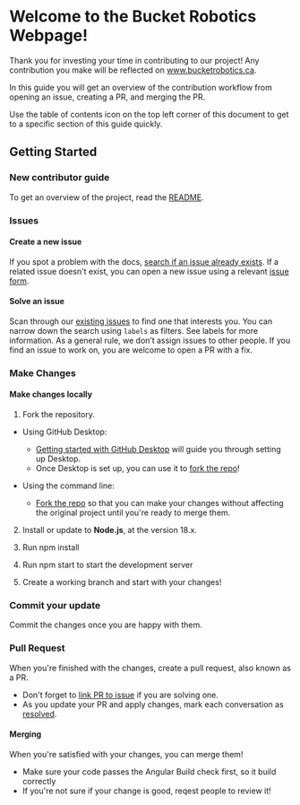 # Welcome to the Bucket Robotics Webpage!

Thank you for investing your time in contributing to our project! Any contribution you make will be reflected on www.bucketrobotics.ca.

In this guide you will get an overview of the contribution workflow from opening an issue, creating a PR, and merging the PR.

Use the table of contents icon  on the top left corner of this document to get to a specific section of this guide quickly.

## Getting Started

### New contributor guide
To get an overview of the project, read the [README](README.md).

### Issues

#### Create a new issue

If you spot a problem with the docs, [search if an issue already exists](https://docs.github.com/en/github/searching-for-information-on-github/searching-on-github/searching-issues-and-pull-requests#search-by-the-title-body-or-comments). If a related issue doesn't exist, you can open a new issue using a relevant [issue form](https://github.com/bucketrobotics/palmerroboticsclub.github.io/issues/new/choose). 

#### Solve an issue

Scan through our [existing issues](https://github.com/bucketrobotics/palmerroboticsclub.github.io/issues) to find one that interests you. You can narrow down the search using `labels` as filters. See labels for more information. As a general rule, we don’t assign issues to other people. If you find an issue to work on, you are welcome to open a PR with a fix.

### Make Changes

#### Make changes locally

1. Fork the repository.
- Using GitHub Desktop:
  - [Getting started with GitHub Desktop](https://docs.github.com/en/desktop/installing-and-configuring-github-desktop/getting-started-with-github-desktop) will guide you through setting up Desktop.
  - Once Desktop is set up, you can use it to [fork the repo](https://docs.github.com/en/desktop/contributing-and-collaborating-using-github-desktop/cloning-and-forking-repositories-from-github-desktop)!

- Using the command line:
  - [Fork the repo](https://docs.github.com/en/github/getting-started-with-github/fork-a-repo#fork-an-example-repository) so that you can make your changes without affecting the original project until you're ready to merge them.

2. Install or update to **Node.js**, at the version 18.x.

3. Run npm install

4. Run npm start to start the development server

5. Create a working branch and start with your changes!

### Commit your update

Commit the changes once you are happy with them.

### Pull Request

When you're finished with the changes, create a pull request, also known as a PR.
- Don't forget to [link PR to issue](https://docs.github.com/en/issues/tracking-your-work-with-issues/linking-a-pull-request-to-an-issue) if you are solving one.
- As you update your PR and apply changes, mark each conversation as [resolved](https://docs.github.com/en/github/collaborating-with-issues-and-pull-requests/commenting-on-a-pull-request#resolving-conversations).

#### Merging

When you're satisfied with your changes, you can merge them!
- Make sure your code passes the Angular Build check first, so it build correctly
- If you're not sure if your change is good, reqest people to review it!
